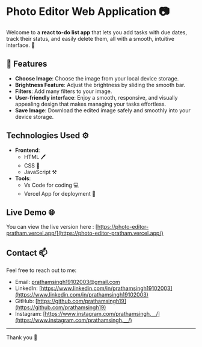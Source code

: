 # Photo Editor Web Application 📷

Welcome to a **react to-do list app** that lets you add tasks with due dates, track their status, and easily delete them, all with a smooth, intuitive interface. 🌟

## 🚀 Features

- **Choose Image**: Choose the image from your local device storage.
- **Brightness Feature**: Adjust the brightness by sliding the smooth bar.
- **Filters**: Add many filters to your image.
- **User-friendly interface**: Enjoy a smooth, responsive, and visually appealing design that makes managing your tasks effortless.
- **Save Image**: Download the edited image safely and smoothly into your device storage.


## Technologies Used ⚙️

- **Frontend**: 
  - HTML 🖊
  - CSS 🎨
  - JavaScript ⚒
- **Tools**:
  - Vs Code for coding 💻
  - Vercel App for deployment 🚀
  


## Live Demo 🌐


You can view the live version here : [https://photo-editor-pratham.vercel.app/](https://photo-editor-pratham.vercel.app/)



## Contact 📫

Feel free to reach out to me:

- Email: prathamsingh19102003@gmail.com
- LinkedIn: [https://www.linkedin.com/in/prathamsingh19102003](https://www.linkedin.com/in/prathamsingh19102003)
- GitHub: [https://github.com/prathamsingh19](https://github.com/prathamsingh19)
- Instagram: [https://www.instagram.com/prathamsingh.__/](https://www.instagram.com/prathamsingh.__/)

---

Thank you 👋




